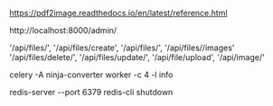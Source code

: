 https://pdf2image.readthedocs.io/en/latest/reference.html

http://localhost:8000/admin/

'/api/files/',
'/api/files/create',
'/api/files/<id>',
'/api/files/<id>/images'
'/api/files/delete/<id>',
'/api/files/update/<id>',
'/api/file/upload',
'/api/image/<id>'

celery -A ninja-converter worker -c 4 -l info

redis-server --port 6379
redis-cli shutdown